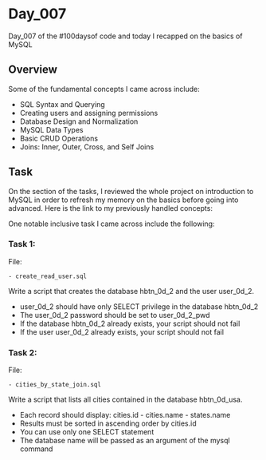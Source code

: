 # Day_007

Day_007 of the #100daysof code and today I recapped on the basics of MySQL

## Overview

Some of the fundamental concepts I came across include:

- SQL Syntax and Querying
- Creating users and assigning permissions
- Database Design and Normalization
- MySQL Data Types
- Basic CRUD Operations
- Joins: Inner, Outer, Cross, and Self Joins


## Task

On the section of the tasks, I reviewed the whole project on introduction to MySQL in order to refresh my memory on the basics before going into advanced.
Here is the link to my previously handled concepts:

One notable inclusive task I came across include the following:

### Task 1:

File:

	- create_read_user.sql
Write a script that creates the database hbtn_0d_2 and the user user_0d_2.
- user_0d_2 should have only SELECT privilege in the database hbtn_0d_2
- The user_0d_2 password should be set to user_0d_2_pwd
- If the database hbtn_0d_2 already exists, your script should not fail
- If the user user_0d_2 already exists, your script should not fail


### Task 2:

File:

	- cities_by_state_join.sql
Write a script that lists all cities contained in the database hbtn_0d_usa.
- Each record should display: cities.id - cities.name - states.name
- Results must be sorted in ascending order by cities.id
- You can use only one SELECT statement
- The database name will be passed as an argument of the mysql command
